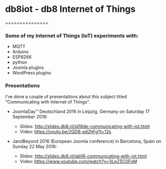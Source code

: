 # db8iot - db8 Internet of Things
===============

### Some of my Internet of Things (IoT) experiments with:
- MQTT
- Arduino
- ESP8266
- python
- Joomla plugins
- WordPress plugins

### Presentations
I've done a couple of presentations about this subject titled "Communicating with Internet of Things".

  *  JoomlaDay™ Deutschland 2016 in Leipzig, Germany on Saturday 17 September 2016:
     * Slides: http://slides.db8.nl/jd16de-communicating-with-iot.html
     * Video: https://youtu.be/2QD8-ed2hFg?t=12s

  *  JandBeyond 2016 (European Joomla conference) in Barcelona, Spain on Sunday 22 May 2016:
     * Slides: http://slides.db8.nl/jab16-communicating-with-iot.html
     * Video: https://www.youtube.com/watch?v=1jLpZ5C0FoM
